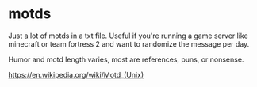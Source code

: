 # motds

Just a lot of motds in a txt file. Useful if you're running a game server like minecraft or team fortress 2 and want to randomize the message per day.

Humor and motd length varies, most are references, puns, or nonsense.

https://en.wikipedia.org/wiki/Motd_(Unix)

